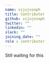 ```yaml
---
name: vijujoseph
title: Contributor
github: vijujoseph
twitter: ""
linkedin: ""
slack: ""
joining_date: ""
role : contributor
---
```


Still waiting for this
